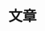---
cascade:
- _target:
    kind: page
    path: /posts/minecraft/**
  categories: 
    - Minecraft

- _target:
    kind: page
    path: /posts/backend/**
  categories: 
    - 后端

- _target:
    kind: page
    path: /posts/frontend/**
  categories: 
    - 前端


- _target:
    kind: page
    path: /posts/misc/**
  categories: 
    - 杂项

- _target:
    kind: page
    path: /posts/engineering/**
  categories: 
    - 工程化

- _target:
    kind: page
    path: /posts/coding/**
  categories: 
    - 编程

title: 文章
---
